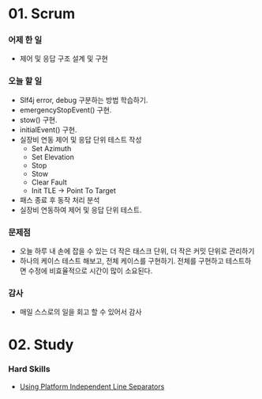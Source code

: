 # 01. Scrum

### 어제 한 일

- 제어 및 응답 구조 설계 및 구현

### 오늘 할 일

- Slf4j error, debug 구분하는 방법 학습하기.
- emergencyStopEvent() 구현.
- stow() 구현.
- initialEvent() 구현.
- 실장비 연동 제어 및 응답 단위 테스트 작성
    - Set Azimuth
    - Set Elevation
    - Stop
    - Stow
    - Clear Fault
    - Init TLE → Point To Target
- 패스 종료 후 동작 처리 분석
- 실장비 연동하여 제어 및 응답 단위 테스트.

### 문제점

- 오늘 하루 내 손에 잡을 수 있는 더 작은 태스크 단위, 더 작은 커밋 단위로 관리하기
- 하나의 케이스 테스트 해보고, 전체 케이스를 구현하기. 전체를 구현하고 테스트하면 수정에 비효율적으로 시간이 많이 소요된다.

### 감사

- 매일 스스로의 일을 회고 할 수 있어서 감사

# 02. Study

### Hard Skills

- [Using Platform Independent Line Separators](https://www.baeldung.com/java-string-newline)
